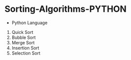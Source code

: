 # Sorting-Algorithms-PYTHON

+ Python Language

1. Quick Sort
2. Bubble Sort
3. Merge Sort
4. Insertion Sort
5. Selection Sort

